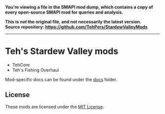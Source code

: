 **You're viewing a file in the SMAPI mod dump, which contains a copy of every open-source SMAPI mod
for queries and analysis.**

**This is _not_ the original file, and not necessarily the latest version.**  
**Source repository: https://github.com/TehPers/StardewValleyMods**

----

# Teh's Stardew Valley mods

- TehCore
- Teh's Fishing Overhaul

Mod-specific docs can be found under the [docs](./docs) folder.

## License

These mods are licensed under the [MIT License](./LICENSE).
